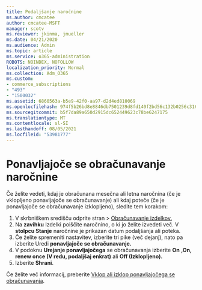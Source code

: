 ```yaml
---
title: Podaljšanje naročnine
ms.author: cmcatee
author: cmcatee-MSFT
manager: scotv
ms.reviewer: jkinma, jmueller
ms.date: 04/21/2020
ms.audience: Admin
ms.topic: article
ms.service: o365-administration
ROBOTS: NOINDEX, NOFOLLOW
localization_priority: Normal
ms.collection: Adm_O365
ms.custom:
- commerce_subscriptions
- "493"
- "1500032"
ms.assetid: 6860563a-b5e9-42f0-aa97-d2d4ed810069
ms.openlocfilehash: 974f5b26bd8e8846db7501239d8fd140f2bd56c132b0256c3166dbf2c2c8b138
ms.sourcegitcommit: b5f7da89a650d2915dc652449623c78be6247175
ms.translationtype: MT
ms.contentlocale: sl-SI
ms.lasthandoff: 08/05/2021
ms.locfileid: "53981777"
---
```

# <a name="subscription-recurring-billing"></a>Ponavljajoče se obračunavanje naročnine

Če želite vedeti, kdaj je obračunana mesečna  ali letna naročnina (če je vklopljeno ponavljajoče se obračunavanje) ali kdaj poteče (če je ponavljajoče se obračunavanje izklopljeno), sledite tem korakom: 
  
1. V skrbniškem središču  odprite stran \> [Obračunavanje izdelkov.](https://go.microsoft.com/fwlink/p/?linkid=842054)
2. Na **zavihku** Izdelki poiščite naročnino, o ki jo želite izvedeti več. V **stolpcu Stanje** naročnine je prikazan datum podaljšanja ali poteka.
3. Če želite spremeniti nastavitev, izberite tri pike (več dejanj), nato pa izberite Uredi **ponavljajoče se obračunavanje.**
4. V podoknu **Urejanje ponavljajočega** se obračunavanja izberite **On** **,On, renew once (V redu, podaljšaj enkrat)** ali **Off (Izklopljeno).**
5. Izberite **Shrani**.

Če želite več informacij, preberite [Vklop ali izklop ponavljajočega se obračunavanja](/microsoft-365/commerce/subscriptions/renew-your-subscription).